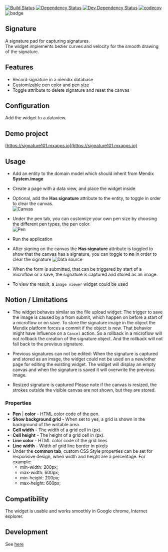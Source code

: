 [![Build Status](https://travis-ci.org/mendixlabs/signature.svg?branch=master)](https://travis-ci.org/mendixlabs/signature)
[![Dependency Status](https://david-dm.org/mendixlabs/signature.svg)](https://david-dm.org/mendixlabs/signature)
[![Dev Dependency Status](https://david-dm.org/mendixlabs/signature.svg#info=devDependencies)](https://david-dm.org/mendixlabs/signature#info=devDependencies)
[![codecov](https://codecov.io/gh/mendixlabs/signature/branch/master/graph/badge.svg)](https://codecov.io/gh/mendixlabs/signature)
![badge](https://img.shields.io/badge/mendix-7.21.0-green.svg)

## Signature

A signature pad for capturing signatures.  
The widget implements bezier curves and velocity for the smooth drawing of the signature.

## Features

-   Record signature in a mendix database
-   Customizable pen color and pen size
-   Toggle attribute to delete signature and reset the canvas

## Configuration

Add the widget to a dataview.

## Demo project

[https://signature101.mxapps.io](https://signature101.mxapps.io)

## Usage

-   Add an entity to the domain model which should inherit from Mendix **System.image**
-   Create a page with a data view, and place the widget inside
-   Optional, add the **Has signature** attribute to the entity, to toggle in order to clear the canvas.  
    ![Canvas](/assets/signature-attribute.png)

-   Under the pen tab, you can customize your own pen size by choosing the different pen types, the pen color.  
    ![Pen](/assets/signature-pen.png)

-   Run the application
-   After signing on the canvas the **Has signature** attribute is toggled to show that the canvas has a signature, you
    can toggle to **no** in order to clear the signature ![Data source](/assets/signature-image.png)
-   When the form is submitted, that can be triggered by start of a microflow or a save, the signature is captured and
    stored as an image.
-   To view the result, a `image viewer` widget could be used

## Notion / Limitations

-   The widget behaves similar as the file upload widget: The trigger to save the image is caused by a from submit,
    which happen on before a start of a microflow or on save. To store the signature image in the object the Mendix
    platform forces a commit if the object is new. That behavior might have influence on a `Cancel` action. So a
    rollback in a microflow will not rollback the creation of the signature object. And the rollback will not fall back
    to the previous signature.

-   Previous signatures can not be edited: When the signature is captured and stored as an image, the widget could not
    be used on a new/other page for editing the existing widget. The widget will display an empty canvas and when the
    signature is saved it will overwrite the previous image.

-   Resized signature is captured Please note if the canvas is resized, the strokes outside the visible canvas are not
    shown, but they are stored.

### Properties

-   **Pen** | **color** - HTML color code of the pen.
-   **Show background grid** - When set to yes, a grid is shown in the background of the writable area.
-   **Cell width** - The width of a grid cell in (px).
-   **Cell height** - The height of a grid cell in (px).
-   **Line color** - HTML color code of the grid lines
-   **Line width** - Width of grid line border in pixels
-   Under the **common tab**, custom CSS Style properties can be set for responsive design, when width and height are a
    percentage. For example:
    -   min-width: 200px;
    -   max-width: 600px;
    -   min-height: 200px;
    -   max-height: 600px;

## Compatibility

The widget is usable and works smoothly in Google chrome, Internet explorer.

## Development

See [here](/development.md)
